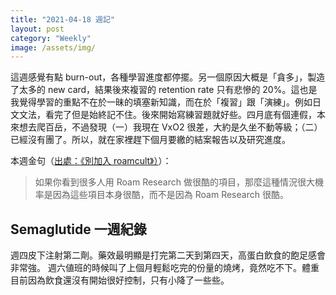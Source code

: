 ```yaml
---
title: "2021-04-18 週記"
layout: post
category: "Weekly"
image: /assets/img/
---
```


這週感覺有點 burn-out，各種學習進度都停擺。另一個原因大概是「貪多」，製造了太多的 new card，結果後來複習的 retention rate 只有悲慘的 20%。這也是我覺得學習的重點不在於一昧的填塞新知識，而在於「複習」跟「演練」。例如日文文法，看完了但是始終記不住。後來開始寫練習題就好些。四月底有個連假，本來想去爬百岳，不過發現（一）我現在 VxO2 很差，大約是久坐不動等級；（二）已經沒有團了。所以，就在家裡趕下個月要繳的結案報告以及研究進度。

本週金句（[出處：《別加入 roamcult》）](https://sspai.com/post/61010)）：

> 如果你看到很多人用 Roam Research 做很酷的項目，那麼這種情況很大機率是因為這些項目本身很酷，而不是因為 Roam Research 很酷。

## Semaglutide 一週紀錄

週四皮下注射第二劑。藥效最明顯是打完第二天到第四天，高蛋白飲食的飽足感會非常強。 週六値班的時候叫了上個月輕鬆吃完的份量的燒烤，竟然吃不下。體重目前因為飲食還沒有開始很好控制，只有小降了一些些。
